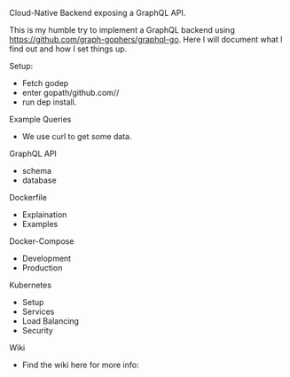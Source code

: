 Cloud-Native Backend exposing a GraphQL API.

This is my humble try to implement a GraphQL backend using https://github.com/graph-gophers/graphql-go. Here I will document  what I find out and how I set things up.

Setup:
- Fetch godep
- enter gopath/github.com/<username>/
- run dep install.

Example Queries
- We use curl to get some data.

GraphQL API
- schema
- database

Dockerfile
- Explaination
- Examples

Docker-Compose
- Development
- Production

Kubernetes
- Setup
- Services
- Load Balancing
- Security

Wiki
- Find the wiki here for more info:
